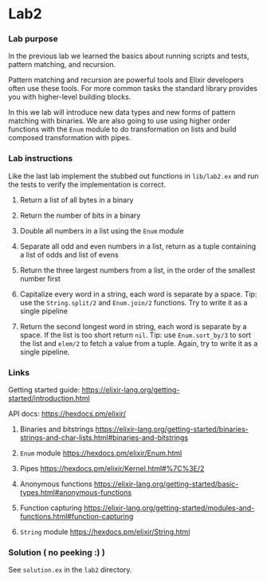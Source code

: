 # Lab2

### Lab purpose

In the previous lab we learned the basics about running scripts and tests,
pattern matching, and recursion.

Pattern matching and recursion are powerful tools and Elixir developers often use
these tools. For more common tasks the standard library provides you with higher-level
building blocks.

In this we lab will introduce new data types and new forms of pattern matching
with binaries. We are also going to use using higher order functions with the
`Enum` module to do transformation on lists and build composed transformation
with pipes.


### Lab instructions

Like the last lab implement the stubbed out functions in `lib/lab2.ex` and run the tests to verify the implementation is correct.

  1. Return a list of all bytes in a binary

  2. Return the number of bits in a binary

  3. Double all numbers in a list using the `Enum` module

  4. Separate all odd and even numbers in a list, return as a tuple containing a list of odds and list of evens

  5. Return the three largest numbers from a list, in the order of the smallest number first

  6. Capitalize every word in a string, each word is separate by a space. Tip: use the `String.split/2` and `Enum.join/2` functions. Try to write it as a single pipeline

  7. Return the second longest word in string, each word is separate by a space. If the list is too short return `nil`. Tip: use `Enum.sort_by/3` to sort the list and `elem/2` to fetch a value from a tuple. Again, try to write it as a single pipeline.

### Links

Getting started guide: https://elixir-lang.org/getting-started/introduction.html

API docs: https://hexdocs.pm/elixir/

  1. Binaries and bitstrings https://elixir-lang.org/getting-started/binaries-strings-and-char-lists.html#binaries-and-bitstrings

  2. `Enum` module https://hexdocs.pm/elixir/Enum.html

  3. Pipes https://hexdocs.pm/elixir/Kernel.html#%7C%3E/2

  4. Anonymous functions https://elixir-lang.org/getting-started/basic-types.html#anonymous-functions

  5. Function capturing https://elixir-lang.org/getting-started/modules-and-functions.html#function-capturing

  6. `String` module https://hexdocs.pm/elixir/String.html


### Solution ( no peeking :) )

See `solution.ex` in the `lab2` directory.
